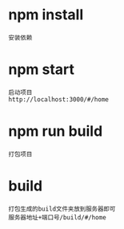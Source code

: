 # npm install
    安装依赖
# npm start
    启动项目
    http://localhost:3000/#/home
# npm run build
    打包项目
# build
    打包生成的build文件夹放到服务器即可    
    服务器地址+端口号/build/#/home
